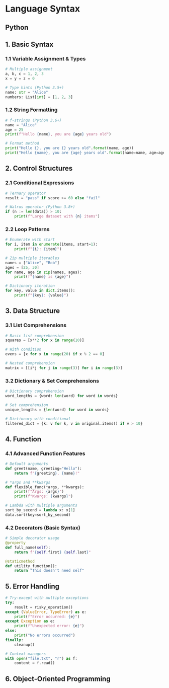 # Language Syntax

## Python

## 1. Basic Syntax
### 1.1 Variable Assignment & Types
```python
# Multiple assignment
a, b, c = 1, 2, 3
x = y = z = 0

# Type hints (Python 3.5+)
name: str = "Alice"
numbers: List[int] = [1, 2, 3]
```

### 1.2 String Formatting
```python
# f-strings (Python 3.6+)
name = "Alice"
age = 25
print(f"Hello {name}, you are {age} years old")

# Format method
print("Hello {}, you are {} years old".format(name, age))
print("Hello {name}, you are {age} years old".format(name=name, age=age))
```

## 2. Control Structures
### 2.1 Conditional Expressions
```python
# Ternary operator
result = "pass" if score >= 60 else "fail"

# Walrus operator (Python 3.8+)
if (n := len(data)) > 10:
    print(f"Large dataset with {n} items")
```

### 2.2 Loop Patterns
```python
# Enumerate with start
for i, item in enumerate(items, start=1):
    print(f"{i}: {item}")

# Zip multiple iterables
names = ["Alice", "Bob"]
ages = [25, 30]
for name, age in zip(names, ages):
    print(f"{name} is {age}")

# Dictionary iteration
for key, value in dict.items():
    print(f"{key}: {value}")
```


## 3. Data Structure
### 3.1 List Comprehensions
```python
# Basic list comprehension
squares = [x**2 for x in range(10)]

# With condition
evens = [x for x in range(20) if x % 2 == 0]

# Nested comprehension
matrix = [[i*j for j in range(3)] for i in range(3)]
```

### 3.2 Dictionary & Set Comprehensions
```python
# Dictionary comprehension
word_lengths = {word: len(word) for word in words}

# Set comprehension
unique_lengths = {len(word) for word in words}

# Dictionary with conditional
filtered_dict = {k: v for k, v in original.items() if v > 10}
```

## 4. Function
### 4.1 Advanced Function Features
```python
# Default arguments
def greet(name, greeting="Hello"):
    return f"{greeting}, {name}!"

# *args and **kwargs
def flexible_func(*args, **kwargs):
    print(f"Args: {args}")
    print(f"Kwargs: {kwargs}")

# Lambda with multiple arguments
sort_by_second = lambda x: x[1]
data.sort(key=sort_by_second)
```

### 4.2 Decorators (Basic Syntax)
```python
# Simple decorator usage
@property
def full_name(self):
    return f"{self.first} {self.last}"

@staticmethod
def utility_function():
    return "This doesn't need self"
```

## 5. Error Handling
```python
# Try-except with multiple exceptions
try:
    result = risky_operation()
except (ValueError, TypeError) as e:
    print(f"Error occurred: {e}")
except Exception as e:
    print(f"Unexpected error: {e}")
else:
    print("No errors occurred")
finally:
    cleanup()

# Context managers
with open("file.txt", "r") as f:
    content = f.read()
```


## 6. Object-Oriented Programming